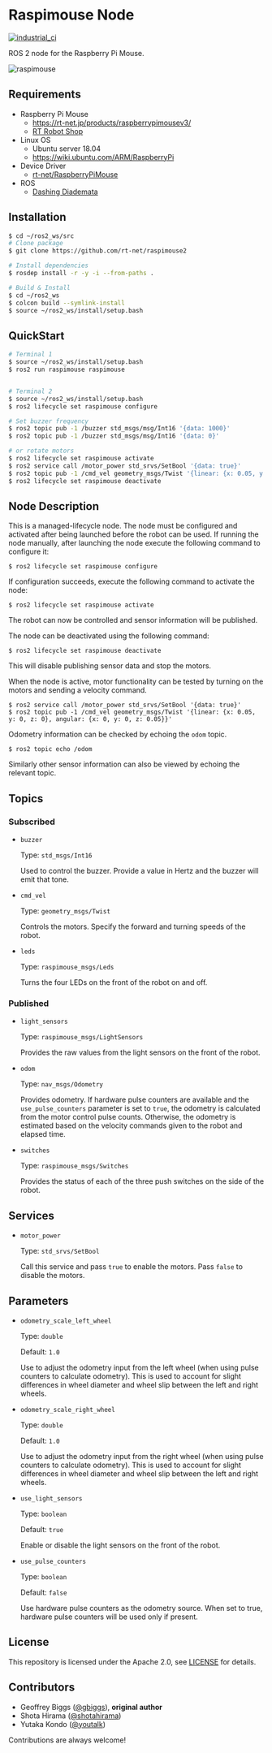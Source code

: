 # Raspimouse Node
[![industrial_ci](https://github.com/rt-net/raspimouse2/workflows/industrial_ci/badge.svg?branch=master)](https://github.com/rt-net/raspimouse2/actions?query=workflow%3Aindustrial_ci+branch%3Amaster)

ROS 2 node for the Raspberry Pi Mouse.

![raspimouse](https://github.com/rt-net/raspimouse2/blob/images/raspimouse.png)

## Requirements

- Raspberry Pi Mouse
  - https://rt-net.jp/products/raspberrypimousev3/
  - [RT Robot Shop](https://www.rt-shop.jp/index.php?main_page=product_info&cPath=1299_1395&products_id=3774)
- Linux OS
  - Ubuntu server 18.04
  - https://wiki.ubuntu.com/ARM/RaspberryPi
- Device Driver
  - [rt-net/RaspberryPiMouse](https://github.com/rt-net/RaspberryPiMouse)
- ROS
  - [Dashing Diademata](https://index.ros.org/doc/ros2/Installation/Dashing/Linux-Install-Debians/)

## Installation

```sh
$ cd ~/ros2_ws/src
# Clone package
$ git clone https://github.com/rt-net/raspimouse2

# Install dependencies
$ rosdep install -r -y -i --from-paths .

# Build & Install
$ cd ~/ros2_ws
$ colcon build --symlink-install
$ source ~/ros2_ws/install/setup.bash
```

## QuickStart

```sh
# Terminal 1
$ source ~/ros2_ws/install/setup.bash
$ ros2 run raspimouse raspimouse


# Terminal 2
$ source ~/ros2_ws/install/setup.bash
$ ros2 lifecycle set raspimouse configure

# Set buzzer frequency
$ ros2 topic pub -1 /buzzer std_msgs/msg/Int16 '{data: 1000}'
$ ros2 topic pub -1 /buzzer std_msgs/msg/Int16 '{data: 0}'

# or rotate motors
$ ros2 lifecycle set raspimouse activate
$ ros2 service call /motor_power std_srvs/SetBool '{data: true}'
$ ros2 topic pub -1 /cmd_vel geometry_msgs/Twist '{linear: {x: 0.05, y: 0, z: 0}, angular: {x: 0, y: 0, z: 0.05}}'
$ ros2 lifecycle set raspimouse deactivate
```

## Node Description

This is a managed-lifecycle node. The node must be configured and activated after being launched
before the robot can be used. If running the node manually, after launching the node execute the
following command to configure it:

```shell
$ ros2 lifecycle set raspimouse configure
```

If configuration succeeds, execute the following command to activate the node:

```shell
$ ros2 lifecycle set raspimouse activate
```

The robot can now be controlled and sensor information will be published.

The node can be deactivated using the following command:

```shell
$ ros2 lifecycle set raspimouse deactivate
```

This will disable publishing sensor data and stop the motors.

When the node is active, motor functionality can be tested by turning on the motors and sending
a velocity command.

```shell
$ ros2 service call /motor_power std_srvs/SetBool '{data: true}'
$ ros2 topic pub -1 /cmd_vel geometry_msgs/Twist '{linear: {x: 0.05, y: 0, z: 0}, angular: {x: 0, y: 0, z: 0.05}}'
```

Odometry information can be checked by echoing the `odom` topic.

```shell
$ ros2 topic echo /odom
```

Similarly other sensor information can also be viewed by echoing the relevant topic.


## Topics

### Subscribed

- `buzzer`

  Type: `std_msgs/Int16`

  Used to control the buzzer. Provide a value in Hertz and the buzzer will emit that tone.

- `cmd_vel`

  Type: `geometry_msgs/Twist`

  Controls the motors. Specify the forward and turning speeds of the robot.

- `leds`

  Type: `raspimouse_msgs/Leds`

  Turns the four LEDs on the front of the robot on and off.


### Published

- `light_sensors`

  Type: `raspimouse_msgs/LightSensors`

  Provides the raw values from the light sensors on the front of the robot.

- `odom`

  Type: `nav_msgs/Odometry`

  Provides odometry. If hardware pulse counters are available and the `use_pulse_counters`
  parameter is set to `true`, the odometry is calculated from the motor control pulse counts.
  Otherwise, the odometry is estimated based on the velocity commands given to the robot and
  elapsed time.

- `switches`

  Type: `raspimouse_msgs/Switches`

  Provides the status of each of the three push switches on the side of the robot.


## Services

- `motor_power`

  Type: `std_srvs/SetBool`

  Call this service and pass `true` to enable the motors. Pass `false` to disable the motors.


## Parameters

- `odometry_scale_left_wheel`

  Type: `double`

  Default: `1.0`

  Use to adjust the odometry input from the left wheel (when using pulse counters to calculate
  odometry). This is used to account for slight differences in wheel diameter and wheel slip
  between the left and right wheels.

- `odometry_scale_right_wheel`

  Type: `double`

  Default: `1.0`

  Use to adjust the odometry input from the right wheel (when using pulse counters to calculate
  odometry). This is used to account for slight differences in wheel diameter and wheel slip
  between the left and right wheels.

- `use_light_sensors`

  Type: `boolean`

  Default: `true`

  Enable or disable the light sensors on the front of the robot.

- `use_pulse_counters`

  Type: `boolean`

  Default: `false`

  Use hardware pulse counters as the odometry source. When set to true, hardware pulse counters
  will be used only if present.

## License

This repository is licensed under the Apache 2.0, see [LICENSE](./LICENSE) for details.

## Contributors

* Geoffrey Biggs ([@gbiggs](https://github.com/gbiggs)), **original author**
* Shota Hirama ([@shotahirama](https://github.com/shotahirama))
* Yutaka Kondo ([@youtalk](https://github.com/youtalk))

Contributions are always welcome!
